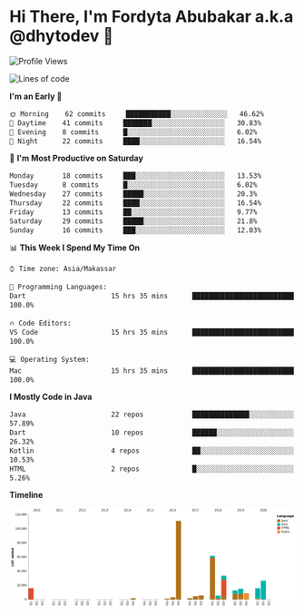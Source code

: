 # Hi There, I'm Fordyta Abubakar a.k.a @dhytodev 👋

<!--
**DhytoDev/dhytodev** is a ✨ _special_ ✨ repository because its `README.md` (this file) appears on your GitHub profile.

Here are some ideas to get you started:

- 🔭 I’m currently working on ...
- 🌱 I’m currently learning ...
- 👯 I’m looking to collaborate on ...
- 🤔 I’m looking for help with ...
- 💬 Ask me about ...
- 📫 How to reach me: ...
- 😄 Pronouns: ...
- ⚡ Fun fact: ...
-->

<!--START_SECTION:waka-->
![Profile Views](http://img.shields.io/badge/Profile%20Views-340-blue)

![Lines of code](https://img.shields.io/badge/From%20Hello%20World%20I%27ve%20Written-90279%20Lines%20of%20code-blue)

**I'm an Early 🐤** 

```text
🌞 Morning    62 commits     ███████████░░░░░░░░░░░░░░   46.62% 
🌆 Daytime    41 commits     ███████░░░░░░░░░░░░░░░░░░   30.83% 
🌃 Evening    8 commits      █░░░░░░░░░░░░░░░░░░░░░░░░   6.02% 
🌙 Night      22 commits     ████░░░░░░░░░░░░░░░░░░░░░   16.54%

```
📅 **I'm Most Productive on Saturday** 

```text
Monday       18 commits     ███░░░░░░░░░░░░░░░░░░░░░░   13.53% 
Tuesday      8 commits      █░░░░░░░░░░░░░░░░░░░░░░░░   6.02% 
Wednesday    27 commits     █████░░░░░░░░░░░░░░░░░░░░   20.3% 
Thursday     22 commits     ████░░░░░░░░░░░░░░░░░░░░░   16.54% 
Friday       13 commits     ██░░░░░░░░░░░░░░░░░░░░░░░   9.77% 
Saturday     29 commits     █████░░░░░░░░░░░░░░░░░░░░   21.8% 
Sunday       16 commits     ███░░░░░░░░░░░░░░░░░░░░░░   12.03%

```


📊 **This Week I Spend My Time On** 

```text
⌚︎ Time zone: Asia/Makassar

💬 Programming Languages: 
Dart                     15 hrs 35 mins      █████████████████████████   100.0%

🔥 Code Editors: 
VS Code                  15 hrs 35 mins      █████████████████████████   100.0%

💻 Operating System: 
Mac                      15 hrs 35 mins      █████████████████████████   100.0%

```

**I Mostly Code in Java** 

```text
Java                     22 repos            ██████████████░░░░░░░░░░░   57.89% 
Dart                     10 repos            ██████░░░░░░░░░░░░░░░░░░░   26.32% 
Kotlin                   4 repos             ██░░░░░░░░░░░░░░░░░░░░░░░   10.53% 
HTML                     2 repos             █░░░░░░░░░░░░░░░░░░░░░░░░   5.26%

```


**Timeline**

![Chart not found](https://github.com/DhytoDev/DhytoDev/blob/master/charts/bar_graph.png) 


<!--END_SECTION:waka-->
